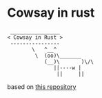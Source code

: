 # Cowsay in rust

```text
 ________________
< Cowsay in Rust >
 ----------------
        \   ^__^
         \  (oo)\_______
            (__)\       )\/\
               ||----w |
                ||     ||
```

based on [this repository](https://github.com/ThisNekoGuy/rust-cowsay)
